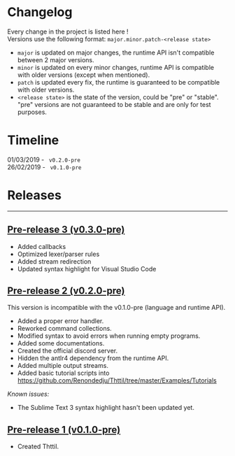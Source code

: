 # Changelog

Every change in the project is listed here !  
Versions use the following format: ``major.minor.patch-<release state>``  
* ``major`` is updated on major changes, the runtime API isn't compatible between 2 major versions.  
* ``minor`` is updated on every minor changes, runtime API is compatible with older versions (except when mentioned).
* ``patch`` is updated every fix, the runtime is guaranteed to be compatible with older versions.
* ``<release state>`` is the state of the version, could be "pre" or "stable". "pre" versions are not guaranteed to be stable and are only for test purposes. 

# Timeline

01/03/2019 - `` v0.2.0-pre``  
26/02/2019 - `` v0.1.0-pre``

# Releases

---

## [Pre-release 3 (v0.3.0-pre)](https://github.com/Renondedju/Thttil/releases/tag/v0.3.0-pre)

* Added callbacks
* Optimized lexer/parser rules
* Added stream redirection
* Updated syntax highlight for Visual Studio Code

## [Pre-release 2 (v0.2.0-pre)](https://github.com/Renondedju/Thttil/releases/tag/v0.2.0-pre)

This version is incompatible with the v0.1.0-pre (language and runtime API). 

* Added a proper error handler.
* Reworked command collections.
* Modified syntax to avoid errors when running empty programs.
* Added some documentations.
* Created the official discord server.
* Hidden the antlr4 dependency from the runtime API.
* Added multiple output streams.
* Added basic tutorial scripts into https://github.com/Renondedju/Thttil/tree/master/Examples/Tutorials

*Known issues:*

* The Sublime Text 3 syntax highlight hasn't been updated yet.

## [Pre-release 1 (v0.1.0-pre)](https://github.com/Renondedju/Thttil/releases/tag/v0.1)

* Created Thttil.
